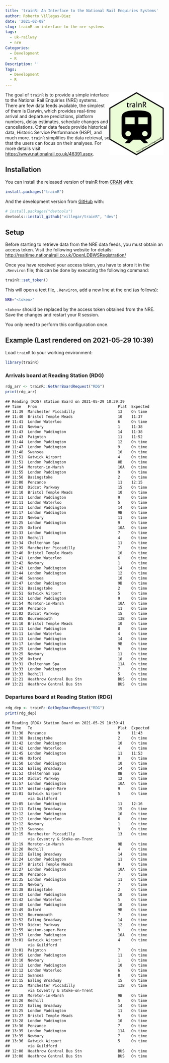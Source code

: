 ```yaml
---
title: 'trainR: An Interface to the National Rail Enquiries Systems'
author: Roberto Villegas-Diaz
date: '2021-02-08'
slug: trainR-an-interface-to-the-nre-systems
tags:
  - uk-railway
  - nre
Categories:
  - Development
  - R
Description: ''
Tags:
  - Development
  - R
---
```


<img src="https://raw.githubusercontent.com/villegar/trainR/main/inst/images/logo.png" alt="logo" align="right" height=200px/>

The goal of `trainR` is to provide a simple interface to the 
National Rail Enquiries (NRE) systems. There are few data feeds 
available, the simplest of them is Darwin, which provides real-time 
arrival and departure predictions, platform numbers, delay estimates, 
schedule changes and cancellations. Other data feeds provide historical 
data, Historic Service Performance (HSP), and much more. `trainR` 
simplifies the data retrieval, so that the users can focus on their 
analyses. For more details visit 
https://www.nationalrail.co.uk/46391.aspx.

## Installation

You can install the released version of trainR from [CRAN](https://CRAN.R-project.org) with:

``` r
install.packages("trainR")
```

And the development version from [GitHub](https://github.com/) with:

``` r
# install.packages("devtools")
devtools::install_github("villegar/trainR", "dev")
```

## Setup
Before starting to retrieve data from the NRE data feeds, you must obtain an access token. 
Visit the following website for details: http://realtime.nationalrail.co.uk/OpenLDBWSRegistration/

Once you have received your access token, you have to store it in the `.Renviron` file; this can be 
done by executing the following command:


```r
trainR::set_token()
```

This will open a text file, `.Renviron`, add a new line at the end (as follows):

```bash
NRE="<token>"
```

`<token>` should be replaced by the access token obtained from the NRE. Save the changes and restart 
your R session.

You only need to perform this configuration once.

## Example (Last rendered on 2021-05-29 10:39)

Load `trainR` to your working environment:

```r
library(trainR)
```

### Arrivals board at Reading Station (RDG)


```r
rdg_arr <- trainR::GetArrBoardRequest("RDG")
print(rdg_arr)
```

```
## Reading (RDG) Station Board on 2021-05-29 10:39:39
## Time   From                                    Plat  Expected
## 11:39  Manchester Piccadilly                   13    On time
## 11:40  Bristol Temple Meads                    10    11:37
## 11:41  London Waterloo                         6     On time
## 11:41  Newbury                                 1     11:38
## 11:43  London Paddington                       14    11:38
## 11:43  Paignton                                11    11:52
## 11:44  London Paddington                       12    On time
## 11:47  London Paddington                       9     On time
## 11:48  Swansea                                 10    On time
## 11:51  Gatwick Airport                         4     On time
## 11:51  London Paddington                       8B    On time
## 11:54  Moreton-in-Marsh                        10A   On time
## 11:55  London Paddington                       9     On time
## 11:56  Basingstoke                             2     On time
## 12:00  Penzance                                11    12:15
## 12:02  Didcot Parkway                          15    On time
## 12:10  Bristol Temple Meads                    10    On time
## 12:11  London Paddington                       9     On time
## 12:11  London Waterloo                         5     On time
## 12:13  London Paddington                       14    On time
## 12:17  London Paddington                       9B    On time
## 12:23  Newbury                                 11    On time
## 12:25  London Paddington                       9     On time
## 12:25  Oxford                                  10A   On time
## 12:33  London Paddington                       7     On time
## 12:33  Redhill                                 4     On time
## 12:34  Cheltenham Spa                          11    On time
## 12:39  Manchester Piccadilly                   7     On time
## 12:40  Bristol Temple Meads                    10    On time
## 12:41  London Waterloo                         6     On time
## 12:42  Newbury                                 1     On time
## 12:43  London Paddington                       14    On time
## 12:44  London Paddington                       12    On time
## 12:46  Swansea                                 10    On time
## 12:47  London Paddington                       9B    On time
## 12:51  Basingstoke                             2     On time
## 12:51  Gatwick Airport                         5     On time
## 12:53  London Paddington                       9     On time
## 12:54  Moreton-in-Marsh                        10A   On time
## 12:59  Penzance                                11    On time
## 13:02  Didcot Parkway                          15    On time
## 13:05  Bournemouth                             13B   On time
## 13:10  Bristol Temple Meads                    10    On time
## 13:11  London Paddington                       8     On time
## 13:11  London Waterloo                         4     On time
## 13:13  London Paddington                       14    On time
## 13:17  London Paddington                       9B    On time
## 13:25  London Paddington                       9     On time
## 13:25  Newbury                                 11    On time
## 13:26  Oxford                                  10    On time
## 13:31  Cheltenham Spa                          11A   On time
## 13:33  London Paddington                       7     On time
## 13:33  Redhill                                 5     On time
## 12:21  Heathrow Central Bus Stn                BUS   On time
## 13:21  Heathrow Central Bus Stn                BUS   On time
```

### Departures board at Reading Station (RDG)


```r
rdg_dep <- trainR::GetDepBoardRequest("RDG")
print(rdg_dep)
```

```
## Reading (RDG) Station Board on 2021-05-29 10:39:41
## Time   To                                      Plat  Expected
## 11:30  Penzance                                9     11:43
## 11:38  Basingstoke                             2     On time
## 11:42  London Paddington                       10    On time
## 11:42  London Waterloo                         4     On time
## 11:45  London Paddington                       11    11:53
## 11:49  Oxford                                  9     On time
## 11:50  London Paddington                       10    On time
## 11:52  Ealing Broadway                         14    On time
## 11:53  Cheltenham Spa                          8B    On time
## 11:54  Didcot Parkway                          12    On time
## 11:57  London Paddington                       10A   On time
## 11:57  Weston-super-Mare                       9     On time
## 12:01  Gatwick Airport                         5     On time
##        via Guildford                           
## 12:05  London Paddington                       11    12:16
## 12:11  Ealing Broadway                         15    On time
## 12:12  London Paddington                       10    On time
## 12:12  London Waterloo                         6     On time
## 12:12  Newbury                                 1     On time
## 12:13  Swansea                                 9     On time
## 12:15  Manchester Piccadilly                   13    On time
##        via Coventry & Stoke-on-Trent           
## 12:19  Moreton-in-Marsh                        9B    On time
## 12:20  Redhill                                 4     On time
## 12:22  Ealing Broadway                         14    On time
## 12:24  London Paddington                       11    On time
## 12:27  Bristol Temple Meads                    9     On time
## 12:27  London Paddington                       10A   On time
## 12:30  Penzance                                7     On time
## 12:35  London Paddington                       11    On time
## 12:35  Newbury                                 7     On time
## 12:38  Basingstoke                             2     On time
## 12:42  London Paddington                       10    On time
## 12:42  London Waterloo                         5     On time
## 12:48  London Paddington                       10    On time
## 12:49  Oxford                                  9B    On time
## 12:52  Bournemouth                             7     On time
## 12:52  Ealing Broadway                         14    On time
## 12:53  Didcot Parkway                          12    On time
## 12:55  Weston-super-Mare                       9     On time
## 12:57  London Paddington                       10A   On time
## 13:01  Gatwick Airport                         4     On time
##        via Guildford                           
## 13:01  Paignton                                7     On time
## 13:05  London Paddington                       11    On time
## 13:10  Newbury                                 1     On time
## 13:12  London Paddington                       10    On time
## 13:12  London Waterloo                         6     On time
## 13:13  Swansea                                 8     On time
## 13:15  Ealing Broadway                         15    On time
## 13:15  Manchester Piccadilly                   13B   On time
##        via Coventry & Stoke-on-Trent           
## 13:19  Moreton-in-Marsh                        9B    On time
## 13:20  Redhill                                 5     On time
## 13:22  Ealing Broadway                         14    On time
## 13:25  London Paddington                       11    On time
## 13:27  Bristol Temple Meads                    9     On time
## 13:28  London Paddington                       10    On time
## 13:30  Penzance                                7     On time
## 13:35  London Paddington                       11A   On time
## 13:35  Newbury                                 7     On time
## 13:36  Gatwick Airport                         5     On time
##        via Guildford                           
## 12:00  Heathrow Central Bus Stn                BUS   On time
## 13:00  Heathrow Central Bus Stn                BUS   On time
```
